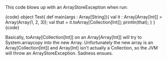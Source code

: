 This code blows up with an ArrayStoreException when run:

{code}
object Test{
  def main(args : Array[String]){
    val it : Array[Array[Int]] = Array(Array(1, 2, 3));
    val that = it.toArray[Collection[Int]];
    println(that);
  }
}
{code}

Basically, toArray[Collection[Int]] on an Array[Array[Int]] will try to System.arraycopy into the new Array. Unfortunately the new array is an Array[Collection[Int]] and Array[Int] isn't actually a Collection, so the JVM will throw an ArrayStoreException. Sadness ensues. 

